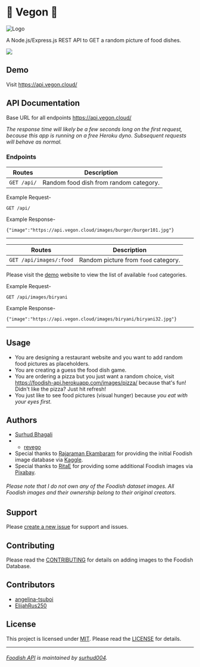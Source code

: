 # 🍲 Vegon 🍛
![Logo](https://github.com/VegoGreen/vegon-foodish/blob/main/public/logo.ico "Samosa")

A Node.js/Express.js REST API to GET a random picture of food dishes.

![](https://img.shields.io/badge/contributions-welcome-34cdfa)

## Demo
Visit https://api.vegon.cloud/

## API Documentation
Base URL for all endpoints https://api.vegon.cloud/

_The response time will likely be a few seconds long on the first request, because this app is running on a free Heroku dyno. Subsequent requests will behave as normal._

### Endpoints
Routes | Description
------------ | -------------
`GET /api/` | Random food dish from random category.

Example Request-

`GET /api/`

Example Response-
```
{"image":"https://api.vegon.cloud/images/burger/burger101.jpg"}
```
----------------------------
Routes | Description
------------ | -------------
`GET /api/images/:food` | Random picture from `food` category.

Please visit the [demo](https://github.com/surhud004/Foodish#demo) website to view the list of available `food` categories.

Example Request-

`GET /api/images/biryani`

Example Response-
```
{"image":"https://api.vegon.cloud/images/biryani/biryani32.jpg"}
```
----------------------------
## Usage
* You are designing a restaurant website and you want to add random food pictures as placeholders.
* You are creating a guess the food dish game.
* You are ordering a pizza but you just want a random choice, visit https://foodish-api.herokuapp.com/images/pizza/ because that's fun! Didn't like the pizza? Just hit refresh!
* You just like to see food pictures (visual hunger) because _you eat with your eyes first._

## Authors
* [Surhud Bhagali](https://github.com/surhud004)
* * [revego](https://github.com/revego)
* Special thanks to [Rajaraman Ekambaram](https://github.com/Rtech2014) for providing the initial Foodish image database via [Kaggle](https://www.kaggle.com/datasets).
* Special thanks to [RitaE](https://pixabay.com/users/ritae-19628/) for providing some additional Foodish images via [Pixabay](https://pixabay.com/).
###### Please note that I do not own any of the Foodish dataset images. All Foodish images and their ownership belong to their original creators.

## Support
Please [create a new issue](https://github.com/revego/vegon-foodish/issues/new) for support and issues.

## Contributing
Please read the [CONTRIBUTING](https://github.com/revego/vegon-oodish/blob/main/CONTRIBUTING.md) for details on adding images to the Foodish Database.

## Contributors
* [angelina-tsuboi](https://github.com/angelina-tsuboi)
* [ElijahRus250](https://github.com/ElijahRus250)

## License
This project is licensed under [MIT](https://opensource.org/licenses/MIT). Please read the [LICENSE](https://github.com/surhud004/Foodish/blob/main/LICENSE) for details.

----------------------------
###### [Foodish API](https://github.com/surhud004/Foodish) is maintained by [surhud004](https://github.com/surhud004).
